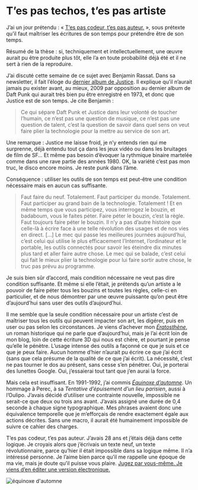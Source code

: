 # T’es pas techos, t’es pas artiste

J’ai un jour prétendu : « [T’es pas codeur, t’es pas auteur.](https://tcrouzet.com/2011/03/04/pas-codeur-pas-auteur/) », sous prétexte qu’il faut maîtriser les écritures de son temps pour prétendre être de son temps.<span id="more-32708"></span>

Résumé de la thèse : si, techniquement et intellectuellement, une œuvre aurait pu être produite plus tôt, elle l’a en toute probabilité déjà été et il ne sert à rien de la reproduire.

J’ai discuté cette semaine de ce sujet avec Benjamin Rassat. Dans sa newsletter, il fait l’éloge du [dernier album de Justice](http://www.deezer.com/fr/album/6537746). Il explique qu’il n’aurait jamais pu exister avant, au mieux, 2009 par opposition au dernier album de Daft Punk qui aurait très bien pu être enregistré en 1973, et donc que Justice est de son temps. Je cite Benjamin :

> Ce qui sépare Daft Punk et Justice dans leur volonté de toucher l’humain, ce n’est pas une question de musique, ce n’est pas une question de talent, c’est la question de savoir dans quel sens on veut faire plier la technologie pour la mettre au service de son art.

Une remarque : Justice me laisse froid, je n’y entends rien qui me surprenne, déjà entendu tout ça dans les jeux vidéo ou dans les bruitages de film de SF… Et même pas besoin d’évoquer la rythmique binaire martelée comme dans une rave partie des années 1980. OK, la variété c’est pas mon truc, le disco encore moins. Je reste punk dans l’âme.

Conséquence : utiliser les outils de son temps est peut-être une condition nécessaire mais en aucun cas suffisante.

> Faut faire du neuf. Totalement. Faut participer du monde. Totalement. Faut participer au grand bain de la technologie. Totalement ! Et en même temps que vous participez, vous interrogez le bouzin, et badaboum, vous le faites péter. Faire péter le bouzin, c’est la règle. Faut toujours faire péter le bouzin. Il n’y a pas d’autre histoire que celle-là à écrire face à une telle révolution des usages et de nos vies en direct. \[…\] Le mec qui passe les meilleures journées aujourd’hui, c’est celui qui utilise le plus efficacement l’Internet, l’ordinateur et le portable, les outils connectés pour savoir les éteindre dix minutes plus tard et aller faire autre chose. Le mec qui se balade, c’est celui qui fait le mieux plier la technologie pour lui faire sortir autre chose, le truc pas prévu au programme.

Je suis bien sûr d’accord, mais condition nécessaire ne veut pas dire condition suffisante. Et même si elle l’était, je prétends qu’un artiste a le pouvoir de faire péter tous les bouzins et toutes les règles, celle-ci en particulier, et de nous démontrer par une œuvre puissante qu’on peut être d’aujourd’hui sans user des outils d’aujourd’hui.

Il me semble que la seule condition nécessaire pour un artiste c’est de maîtriser tous les outils qui peuvent impacter son art, les digérer, puis en user ou pas selon les circonstances. Je viens d’achever mon [*Ératosthène*](https://tcrouzet.com/eratosthene/), un roman historique qui ne parle que d’aujourd’hui, mais je l’ai écrit loin de mon blog, loin de cette écriture 3D qui nous est chère, et pourtant je pense qu’elle le pénètre. L’usage intense des outils a façonné ce que je suis et ce que je peux faire. Aucun homme d’hier n’aurait pu écrire ce que j’ai écrit (sans que cela présume de la qualité de ce que j’ai écrit). La nécessité, c’est ne pas tourner le dos au présent, sans cesse s’en pénétrer. Oui, je porterai des lunettes Google. Oui, j’essaierai tout tant que j’en aurai la force.

Mais cela est insuffisant. En 1991-1992, j’ai commis [*Équinoxe d’automne*](https://tcrouzet.com/equinoxe-automne/). Un hommage à Perec, à sa *Tentative d’épuisement d’un lieu parisien*, aussi à l’Oulipo. J’avais décidé d’utiliser une contrainte nouvelle, impossible ne serait-ce que deux ou trois ans avant. J’avais assigné une durée de 0,4 seconde à chaque signe typographique. Mes phrases avaient donc une équivalence temporelle que je m’efforçais de rendre exactement égale aux actions décrites. Sans une macro, il aurait été humainement impossible de suivre ce cahier des charges.

T’es pas codeur, t’es pas auteur. J’avais 28 ans et j’étais déjà dans cette logique. Je croyais alors que j’écrivais un texte neuf, un texte révolutionnaire, parce qu’hier il était impossible dans sa logique même. Il n’a intéressé personne. Je l’aime bien parce qu’il me rappelle une époque de ma vie, mais je doute qu’il puisse vous plaire. [Jugez par vous-même. Je viens d’en éditer une version électronique.](https://dl.dropboxusercontent.com/u/16630632/ea.epub)

![équinoxe d'automne](https://tcrouzet.com/images_tc/2013/05/cover-scaled.jpg)